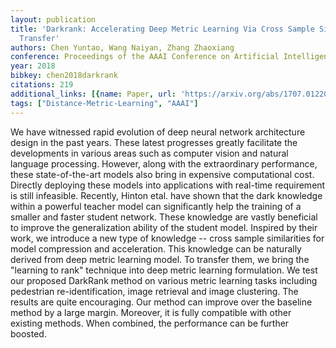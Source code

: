 ```yaml
---
layout: publication
title: 'Darkrank: Accelerating Deep Metric Learning Via Cross Sample Similarities
  Transfer'
authors: Chen Yuntao, Wang Naiyan, Zhang Zhaoxiang
conference: Proceedings of the AAAI Conference on Artificial Intelligence
year: 2018
bibkey: chen2018darkrank
citations: 219
additional_links: [{name: Paper, url: 'https://arxiv.org/abs/1707.01220'}]
tags: ["Distance-Metric-Learning", "AAAI"]
---
```

We have witnessed rapid evolution of deep neural network architecture design
in the past years. These latest progresses greatly facilitate the developments
in various areas such as computer vision and natural language processing.
However, along with the extraordinary performance, these state-of-the-art
models also bring in expensive computational cost. Directly deploying these
models into applications with real-time requirement is still infeasible.
Recently, Hinton etal. have shown that the dark knowledge within a powerful
teacher model can significantly help the training of a smaller and faster
student network. These knowledge are vastly beneficial to improve the
generalization ability of the student model. Inspired by their work, we
introduce a new type of knowledge -- cross sample similarities for model
compression and acceleration. This knowledge can be naturally derived from deep
metric learning model. To transfer them, we bring the "learning to rank"
technique into deep metric learning formulation. We test our proposed DarkRank
method on various metric learning tasks including pedestrian re-identification,
image retrieval and image clustering. The results are quite encouraging. Our
method can improve over the baseline method by a large margin. Moreover, it is
fully compatible with other existing methods. When combined, the performance
can be further boosted.